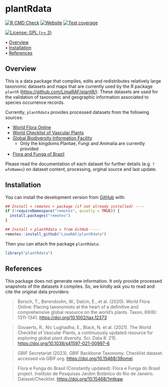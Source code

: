 
<!-- README.md is generated from README.Rmd. Please edit that file -->

# plantRdata <!-- <img src="man/figures/package-sticker.png" align="right" style="float:right; height:120px;"/> -->

<!-- badges: start -->
<!-- [![CRAN status](https://www.r-pkg.org/badges/version/plantRdata)](https://CRAN.R-project.org/package=plantRdata) -->

[![R CMD
Check](https://github.com/LimaRAF/plantRdata/actions/workflows/R-CMD-check.yaml/badge.svg)](https://github.com/LimaRAF/plantRdata/actions/workflows/R-CMD-check.yaml)
[![Website](https://github.com/LimaRAF/plantRdata/actions/workflows/pkgdown.yaml/badge.svg)](https://github.com/LimaRAF/plantRdata/actions/workflows/pkgdown.yaml)
[![Test
coverage](https://github.com/LimaRAF/plantRdata/actions/workflows/test-coverage.yaml/badge.svg)](https://github.com/LimaRAF/plantRdata/actions/workflows/test-coverage.yaml)
<!-- [![codecov](https://codecov.io/gh/LimaRAF/plantRdata/branch/master/graph/badge.svg)](https://codecov.io/gh/LimaRAF/plantRdata) -->
[![License: GPL (\>=
3)](https://img.shields.io/badge/License-GPL%20%28%3E%3D%203%29-blue.svg)](https://choosealicense.com/licenses/gpl-3.0/)
<!-- badges: end -->

<p align="left">
• <a href="#overview">Overview</a><br> •
<a href="#installation">Installation</a><br> •
<a href="#references">References</a>
</p>

## Overview

This is a data package that compiles, edits and redistributes relatively
large taxonomic datasets and maps that are currently used by the R
package `plantR` (<https://github.com/LimaRAF/plantR/>). These datasets
are used for the validation of taxonomic and geographic information
associated to species occurrence records.

Currently, `plantRdata` provides processed datasets from the following
sources:

- [World Flora Online](https://www.worldfloraonline.org/)
- [World Checklist of Vascular Plants](https://powo.science.kew.org/)
- [Global Biodiversity Information Facility](https://www.gbif.org/)
  - Only the kingdoms Plantae, Fungi and Animalia are currently provided
- [Flora and Funga of
  Brazil](https://floradobrasil.jbrj.gov.br/consulta/)

Please read the documentation of each dataset for further details (e.g.
`?wfoNames`) on dataset content, processing, orginal source and last
update.

## Installation

You can install the development version from
[GitHub](https://github.com/) with:

``` r
## Install < remotes > package (if not already installed) ----
if (!requireNamespace("remotes", quietly = TRUE)) {
  install.packages("remotes")
}

## Install < plantRdata > from GitHub ----
remotes::install_github("LimaRAF/plantRdata")
```

Then you can attach the package `plantRdata`:

``` r
library("plantRdata")
```

## References

This package does not generate new information. It only provide
processed snapshots of the datasets it compiles. So, we kindly ask you
to read and cite the original data providers:

> Borsch, T., Berendsohn, W., Dalcin, E., et al. (2020). World Flora
> Online: Placing taxonomists at the heart of a definitive and
> comprehensive global resource on the world’s plants. Taxon, 69(6):
> 1311-1341. <https://doi.org/10.1002/tax.12373>

> Govaerts, R., Nic Lughadha, E., Black, N. et al. (2021). The World
> Checklist of Vascular Plants, a continuously updated resource for
> exploring global plant diversity. Sci. Data 8: 215.
> <https://doi.org/10.1038/s41597-021-00997-6>

> GBIF Secretariat (2023). GBIF Backbone Taxonomy. Checklist dataset.
> accessed via GBIF.org. <https://doi.org/10.15468/39omei>

> Flora e Funga do Brasil (Constantly updated): Flora e Funga do Brasil
> project. Instituto de Pesquisas Jardim Botânico do Rio de Janeiro.
> Dataset/Checklist. <https://doi.org/10.15468/1mtkaw>

